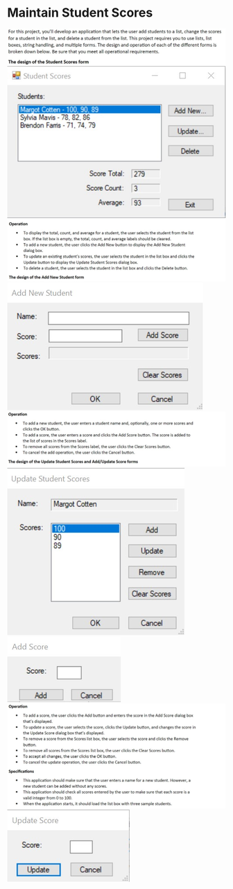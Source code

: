 # Maintain Student Scores

![](image/Specs1.jpg)<br>
![](image/Student_Scores.jpg)<br>
![](image/Specs2.jpg)<br>
![](image/Student_Scores2.jpg)<br>
![](image/Specs3.jpg)<br>
![](image/Student_Scores3.jpg)<br>
![](image/Student_Scores4.jpg)<br>
![](image/Specs4.jpg)
![](image/Student_Scores5.jpg)

